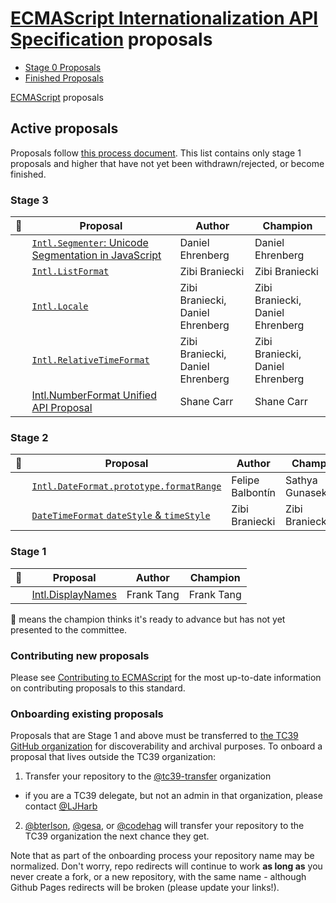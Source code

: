 # [ECMAScript Internationalization API Specification](https://github.com/tc39/ecma402) proposals

 - [Stage 0 Proposals](stage-0-proposals.md)
 - [Finished Proposals](finished-proposals.md)

 [ECMAScript](../README.md) proposals

## Active proposals

Proposals follow [this process document](https://tc39.github.io/process-document/).
This list contains only stage 1 proposals and higher that have not yet been withdrawn/rejected, or become finished.

### Stage 3

| :rocket: | Proposal                                                               | Author                           | Champion                         |
| -------- | ---------------------------------------------------------------------- | -------------------------------- | -------------------------------- |
|          | [`Intl.Segmenter`: Unicode Segmentation in JavaScript][intl-segmenter] | Daniel Ehrenberg                 | Daniel Ehrenberg                 |
|          | [`Intl.ListFormat`][intl.listformat]                                   | Zibi Braniecki                   | Zibi Braniecki                   |
|          | [`Intl.Locale`][intl.locale]                                           | Zibi Braniecki, Daniel Ehrenberg | Zibi Braniecki, Daniel Ehrenberg |
|          | [`Intl.RelativeTimeFormat`][intl.relativetimeformat]                   | Zibi Braniecki, Daniel Ehrenberg | Zibi Braniecki, Daniel Ehrenberg |
|          | [Intl.NumberFormat Unified API Proposal][numberformat]                 | Shane Carr                       | Shane Carr                       |

### Stage 2

| :rocket: | Proposal                                                     | Author                           | Champion                         |
| -------- | ------------------------------------------------------------ | -------------------------------- | -------------------------------- |
|          | [`Intl.DateFormat.prototype.formatRange`][formatrange]       | Felipe Balbontín                 | Sathya Gunasekaran       |
|          | [`DateTimeFormat` `dateStyle` & `timeStyle`][datetimeformat] | Zibi Braniecki                   | Zibi Braniecki |                 |

### Stage 1

| :rocket: | Proposal                                                     | Author         | Champion       |
| -------- | ------------------------------------------------------------ | -------------- | -------------- |
|          | [Intl.DisplayNames][proposal-intl-displaynames]              | Frank Tang     | Frank Tang     |


:rocket: means the champion thinks it's ready to advance but has not yet presented to the committee.

### Contributing new proposals

Please see [Contributing to ECMAScript](https://github.com/tc39/ecma262/blob/master/CONTRIBUTING.md) for the most up-to-date information on contributing proposals to this standard.

### Onboarding existing proposals

Proposals that are Stage 1 and above must be transferred to [the TC39 GitHub organization](https://github.com/tc39) for discoverability and archival purposes. To onboard a proposal that lives outside the TC39 organization:

1. Transfer your repository to the [@tc39-transfer](http://github.com/tc39-transfer) organization
  - if you are a TC39 delegate, but not an admin in that organization, please contact [@LJHarb](https://github.com/ljharb)
2. [@bterlson](https://github.com/bterlson), [@gesa](https://github.com/gesa), or [@codehag](https://github.com/codehag) will transfer your repository to the TC39 organization the next chance they get.

Note that as part of the onboarding process your repository name may be normalized. Don't worry, repo redirects will continue to work **as long as** you never create a fork, or a new repository, with the same name - although Github Pages redirects will be broken (please update your links!).

[intl-segmenter]: https://github.com/tc39/proposal-intl-segmenter
[intl.listformat]: https://github.com/zbraniecki/proposal-intl-list-format
[intl.relativetimeformat]: https://github.com/tc39/proposal-intl-relative-time
[datetimeformat]: https://github.com/zbraniecki/proposal-ecma402-datetime-style
[intl.locale]: https://github.com/zbraniecki/proposal-intl-locale
[formatrange]: https://github.com/fabalbon/proposal-intl-DateTimeFormat-formatRange
[numberformat]: https://github.com/sffc/proposal-unified-intl-numberformat
[proposal-intl-displaynames]: https://github.com/tc39-transfer/proposal-intl-displaynames
